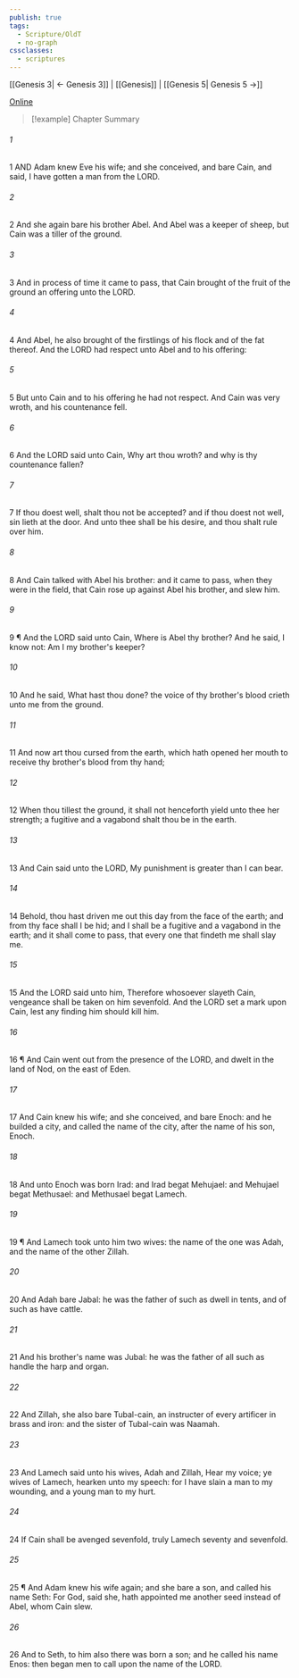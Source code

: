 ```yaml
---
publish: true
tags:
  - Scripture/OldT
  - no-graph
cssclasses:
  - scriptures
---
```

[[Genesis 3| ← Genesis 3]] | [[Genesis]] | [[Genesis 5| Genesis 5 →]]

[Online](https://churchofjesuschrist.org/study/scriptures/ot/gen/4?lang=eng)

>[!example] Chapter Summary
>
###### 1
1 AND Adam knew Eve his wife; and she conceived, and bare Cain, and said, I have gotten a man from the LORD.
###### 2
2 And she again bare his brother Abel.  And Abel was a keeper of sheep, but Cain was a tiller of the ground.
###### 3
3 And in process of time it came to pass, that Cain brought of the fruit of the ground an offering unto the LORD.
###### 4
4 And Abel, he also brought of the firstlings of his flock and of the fat thereof.  And the LORD had respect unto Abel and to his offering:
###### 5
5 But unto Cain and to his offering he had not respect.  And Cain was very wroth, and his countenance fell.
###### 6
6 And the LORD said unto Cain, Why art thou wroth?  and why is thy countenance fallen?
###### 7
7 If thou doest well, shalt thou not be accepted?  and if thou doest not well, sin lieth at the door.  And unto thee shall be his desire, and thou shalt rule over him.
###### 8
8 And Cain talked with Abel his brother: and it came to pass, when they were in the field, that Cain rose up against Abel his brother, and slew him.
###### 9
9 ¶ And the LORD said unto Cain, Where is Abel thy brother?  And he said, I know not: Am I my brother's keeper?
###### 10
10 And he said, What hast thou done?  the voice of thy brother's blood crieth unto me from the ground.
###### 11
11 And now art thou cursed from the earth, which hath opened her mouth to receive thy brother's blood from thy hand;
###### 12
12 When thou tillest the ground, it shall not henceforth yield unto thee her strength; a fugitive and a vagabond shalt thou be in the earth.
###### 13
13 And Cain said unto the LORD, My punishment is greater than I can bear.
###### 14
14 Behold, thou hast driven me out this day from the face of the earth; and from thy face shall I be hid; and I shall be a fugitive and a vagabond in the earth; and it shall come to pass, that every one that findeth me shall slay me.
###### 15
15 And the LORD said unto him, Therefore whosoever slayeth Cain, vengeance shall be taken on him sevenfold.  And the LORD set a mark upon Cain, lest any finding him should kill him.
###### 16
16 ¶ And Cain went out from the presence of the LORD, and dwelt in the land of Nod, on the east of Eden.
###### 17
17 And Cain knew his wife; and she conceived, and bare Enoch: and he builded a city, and called the name of the city, after the name of his son, Enoch.
###### 18
18 And unto Enoch was born Irad: and Irad begat Mehujael: and Mehujael begat Methusael: and Methusael begat Lamech.
###### 19
19 ¶ And Lamech took unto him two wives: the name of the one was Adah, and the name of the other Zillah.
###### 20
20 And Adah bare Jabal: he was the father of such as dwell in tents, and of such as have cattle.
###### 21
21 And his brother's name was Jubal: he was the father of all such as handle the harp and organ.
###### 22
22 And Zillah, she also bare Tubal-cain, an instructer of every artificer in brass and iron: and the sister of Tubal-cain was Naamah.
###### 23
23 And Lamech said unto his wives, Adah and Zillah, Hear my voice; ye wives of Lamech, hearken unto my speech: for I have slain a man to my wounding, and a young man to my hurt.
###### 24
24 If Cain shall be avenged sevenfold, truly Lamech seventy and sevenfold.
###### 25
25 ¶ And Adam knew his wife again; and she bare a son, and called his name Seth: For God, said she, hath appointed me another seed instead of Abel, whom Cain slew.
###### 26
26 And to Seth, to him also there was born a son; and he called his name Enos: then began men to call upon the name of the LORD.



